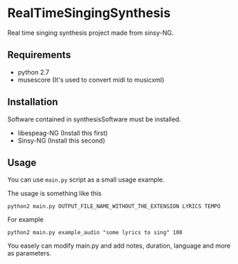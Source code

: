 # RealTimeSingingSynthesis
Real time singing synthesis project made from sinsy-NG.

## Requirements
- python 2.7
- musescore (It's used to convert midi to musicxml)

## Installation

Software contained in synthesisSoftware must be installed. 

- libespeag-NG (Install this first)
- Sinsy-NG (Install this second)

## Usage

You can use `main.py` script as a small usage example. 

The usage is something like this
```
python2 main.py OUTPUT_FILE_NAME_WITHOUT_THE_EXTENSION LYRICS TEMPO
```

For example
```
python2 main.py example_audio "some lyrics to sing" 100
```

You easely can modify main.py and add notes, duration, language and more as parameters.
